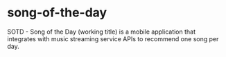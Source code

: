 # song-of-the-day
SOTD - Song of the Day (working title) is a mobile application that integrates with music streaming service APIs to recommend one song per day.
